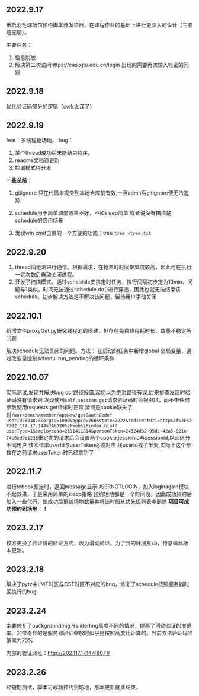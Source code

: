 ## 2022.9.17
重启羽毛球场馆预约脚本开发项目，在课程作业的基础上进行更深入的设计（主要是无聊）。

主要任务：
1. 信息脱敏
2. 解决第二次访问https://cas.xjtu.edu.cn/login 出现的需要再次输入帐密的问题
## 2022.9.18
优化验证码部分的逻辑（cv水太深了）
## 2022.9.19
feat：多线程抢场地。
bug：
1. 某个thread成功后未能结束程序。
2. readme文档待更新
3. 捡漏模式待开发
   
**一些总结**：
1. gitignore 只在代码未提交到本地仓库前有效,一旦admit后gitignore便无法追踪
2. schedule用于简单调度效果不好，不如sleep简单,或者说没有搞清楚schedule的应用场景

3. 发现win cmd自带的一个方便的功能：tree 
``tree >tree.txt``

## 2022.9.20

1. thread间无法进行通信。根据需求，在抢票时时间聚集度较高，因此可在执行一定次数后自动关闭进程。
2. 开发了扫描模式。通过scheldule安排定时任务，执行间隔初步定为10min，问题与1类似，时间无法通过schedule.do()进行穿透，因此也就无法结束该schedule。初步解决方法是不解决该问题，留待用户手动关闭

## 2022.10.1

新增文件proxyGet.py研究线程池的搭建，但存在免费线程耗时长、数量不稳定等问题

解决schedule无法关闭的问题。方法：
在启动的任务中新增global 全局变量，通过改变量控制schedul.run_pending的循环条件

## 2022.10.07
实际测试,发现并解决bug
ocr路径报错,起初以为绝对路径有误,后来排查发现时验证码没有请求到
发现使用`self.session.get`请求验证码时会报404，而不带任何参数使用requests.get请求时正常
猜测是cookie缺失了,对`/workbench/member/appNew/getOauthCode?userId=803873&orgId=1000&appId=760&state=2222&redirectUri=http%3A%2F%2F202.117.17.144%3A8080%2Fweb%2Findex.html?userType=1&employeeNo=2191411814&personToken=24324d82-95dc-42a5-821e-74c6ed9b1236`重定向的请求后会设置两个cookie,jessionid与sessionid,以此区分不同用户
该次请求userId与userToken必须对应
找userId找了半天,实际上这个参数在之前请求userToken时已经拿到了

## 2022.11.7
进行tobook预定时，返回message显示USERNOTLOGIN，加入loginagain模块不起效果，于是采用简单的sleep策略
预约场地都是一个时间段，因此成功预约后加入一些代码，使成功后更新场地数量并将该时段从优先级列表中删除
**项目可成功预约到场地！！**

## 2023.2.17
校方更换了验证码的验证方式，改为滑动验证。为了我的好朋友sb，特意做此版本更新。

## 2023.2.18
解决了pytz中LMT时区与CST时区不对应的bug，修复了schedule按照服务器时区执行的bug

## 2023.2.24
主要修复了backgroundImg与sliderImg高度不同的情况，提高了滑动验证的准确率。非常奇怪的是服务器验证缩放时似乎是按照高度比计算的。当前方法验证码准确率为70%

内部的验证网址：http://202.117.17.144:8071/

## 2023.2.26
经短期测试，脚本可成功预约到场地，版本更新就此结束。